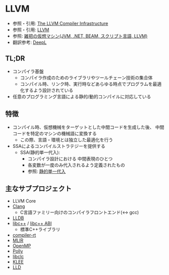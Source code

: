 # LLVM
- 参照・引用: [The LLVM Compiler Infrastructure](https://llvm.org/)
- 参照・引用: [LLVM](https://ja.wikipedia.org/wiki/LLVM)
- 参照: [雑把の仮想マシン(JVM, .NET, BEAM, スクリプト言語, LLVM)](http://yohshiy.blog.fc2.com/blog-entry-238.html)
- 翻訳参考: [DeepL](https://www.deepl.com/translator)

## TL;DR
- コンパイラ基盤
  - コンパイラ作成のためのライブラリやツールチェーン技術の集合体
  - コンパイル時、リンク時、実行時などあらゆる時点でプログラムを最適化するよう設計されている
- 任意のプログラミング言語による静的/動的コンパイルに対応している

## 特徴
- コンパイル時、仮想機械をターゲットとした中間コードを生成した後、
  中間コードを特定のマシンの機械語に変換する
  - この際、言語・環境とは独立した最適化を行う
- SSAによるコンパイルストラテジーを提供する
  - SSA(静的単一代入):
    - コンパイラ設計における 中間表現のひとつ
    - 各変数が一度のみ代入されるよう定義されたもの
    - 参照: [静的単一代入](https://ja.wikipedia.org/wiki/%E9%9D%99%E7%9A%84%E5%8D%98%E4%B8%80%E4%BB%A3%E5%85%A5)

## 主なサブプロジェクト
- LLVM Core
- [Clang](http://clang.llvm.org/)
  - C言語ファミリー向けのコンパイラフロントエンド(<-> gcc)
- [LLDB](http://lldb.llvm.org/)
- [libc++](http://libcxx.llvm.org/) / [libc++ ABI](http://libcxxabi.llvm.org/)
  - 標準C++ライブラリ
- [compiler-rt](http://compiler-rt.llvm.org/)
- [MLIR](https://mlir.llvm.org/)
- [OpenMP](http://openmp.llvm.org/)
- [Polly](http://polly.llvm.org/)
- [libclc](http://libclc.llvm.org/)
- [KLEE](http://klee.github.io/)
- [LLD](http://lld.llvm.org/)
